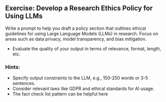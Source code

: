 ## Exercise: Develop a Research Ethics Policy for Using LLMs

Write a prompt to help you draft a policy section that outlines ethical guidelines for using Large Language Models (LLMs) in research. Focus on areas such as data privacy, model transparency, and bias mitigation.

- Evaluate the quality of your output in terms of relevance, format, length, etc.

### Hints:
- Specify output constraints to the LLM, e.g., 150-250 words or 3-5 sentences.
- Consider relevant laws like GDPR and ethical standards for AI usage.
- The fact check list pattern can be helpful here